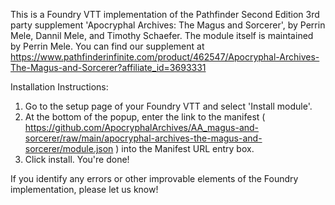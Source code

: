 This is a Foundry VTT implementation of the Pathfinder Second Edition 3rd party supplement 'Apocryphal Archives: The Magus and Sorcerer', by Perrin Mele, Dannil Mele, and Timothy Schaefer. The module itself is maintained by Perrin Mele.
You can find our supplement at https://www.pathfinderinfinite.com/product/462547/Apocryphal-Archives-The-Magus-and-Sorcerer?affiliate_id=3693331

Installation Instructions:
1. Go to the setup page of your Foundry VTT and select 'Install module'.
2. At the bottom of the popup, enter the link to the manifest ( https://github.com/ApocryphalArchives/AA_magus-and-sorcerer/raw/main/apocryphal-archives-the-magus-and-sorcerer/module.json ) into the Manifest URL entry box.
3. Click install. You're done!

If you identify any errors or other improvable elements of the Foundry implementation, please let us know!

